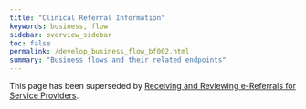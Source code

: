 ```yaml
---
title: "Clinical Referral Information"
keywords: business, flow
sidebar: overview_sidebar
toc: false
permalink: /develop_business_flow_bf002.html
summary: "Business flows and their related endpoints"
---
```


This page has been superseded by [Receiving and Reviewing e-Referrals for Service Providers](/receiving_referrals.html).
